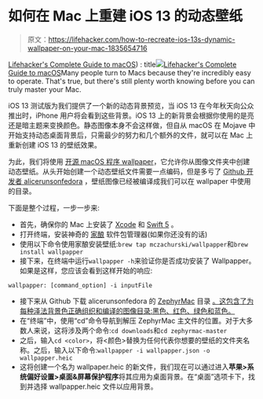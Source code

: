 # 如何在 Mac 上重建 iOS 13 的动态壁纸

> 原文：<https://lifehacker.com/how-to-recreate-ios-13s-dynamic-wallpaper-on-your-mac-1835654716>

[Lifehacker's Complete Guide to macOS](https://applemacos.kinja.com)) : title[![](../Images/80a55aae3a4e6ac59b23fae8fccddf22.png)](https://applemacos.kinja.com)[Lifehacker's Complete Guide to macOS](https://applemacos.kinja.com)Many people turn to Macs because they're incredibly easy to operate. That's true, but there's still plenty worth knowing before you can truly master your Mac.

iOS 13 测试版为我们提供了一个新的动态背景预览，当 iOS 13 在今年秋天向公众推出时，iPhone 用户将会看到这些背景。iOS 13 上的新背景会根据你使用的是亮还是暗主题来变换颜色。静态图像本身不会这样做，但自从 macOS 在 Mojave 中开始支持动态桌面背景后，只需最少的努力和几个额外的文件，就可以在 Mac 上重新创建 iOS 13 的壁纸效果。



为此，我们将使用 [开源 macOS 程序 wallpaper](https://github.com/mczachurski/wallpapper)，它允许你从图像文件夹中创建动态壁纸。从头开始创建一个动态壁纸文件需要一点编码，但是多亏了 [Github 开发者 alicerunsonfedora](https://github.com/alicerunsonfedora/ZephyrMac) ，壁纸图像已经被编译成我们可以在 wallpaper 中使用的目录。

下面是整个过程，一步一步来:

*   首先，确保你的 Mac 上安装了 [Xcode](https://apps.apple.com/us/app/xcode/id497799835?mt=12) 和 [Swift 5](https://www.apple.com/swift/) 。
*   打开终端，安装神奇的 [家酿](https://brew.sh/) 软件包管理器(如果你还没有的话)
*   使用以下命令使用家酿安装壁纸:`brew tap mczachurski/wallpapper`和`brew install wallpapper`
*   接下来，在终端中运行`wallpapper -h`来验证你是否成功安装了 Wallpapper。如果是这样，您应该会看到这样开始的响应:

```
wallpapper: [command_option] -i inputFile
```

*   接下来从 Github 下载 alicerunsonfedora 的 [ZephyrMac](https://github.com/alicerunsonfedora/ZephyrMac) 目录 [。这包含了为每种泽法背景色正确组织和编译的图像目录:黑色、红色、绿色和蓝色。](https://github.com/alicerunsonfedora/ZephyrMac/archive/master.zip)
*   在“终端”中，使用“cd”命令导航到解压 ZephyrMac 主文件的位置。对于大多数人来说，这将涉及两个命令:`cd downloads`和`cd zephyrmac-master`
*   之后，输入`cd <color>`，将<颜色>替换为任何代表你想要的壁纸的文件夹名称。之后，输入以下命令:`wallpapper -i wallpapper.json -o wallpapper.heic`
*   这将创建一个名为 wallpaper.heic 的新文件，我们现在可以通过进入**苹果>系统偏好设置>桌面&屏幕保护程序**将其应用为桌面背景。在“桌面”选项卡下，找到并选择 wallpapper.heic 文件以应用背景。